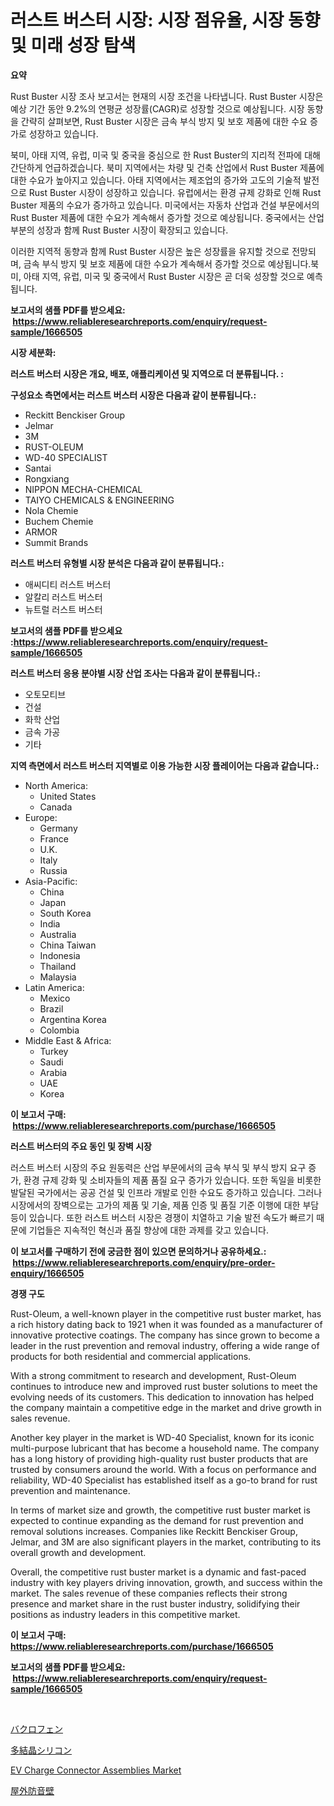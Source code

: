 <p><h1>러스트 버스터 시장: 시장 점유율, 시장 동향 및 미래 성장 탐색</h1></p><p><strong>요약</strong></p>
<p><p>Rust Buster 시장 조사 보고서는 현재의 시장 조건을 나타냅니다. Rust Buster 시장은 예상 기간 동안 9.2%의 연평균 성장률(CAGR)로 성장할 것으로 예상됩니다. 시장 동향을 간략히 살펴보면, Rust Buster 시장은 금속 부식 방지 및 보호 제품에 대한 수요 증가로 성장하고 있습니다.</p><p>북미, 아태 지역, 유럽, 미국 및 중국을 중심으로 한 Rust Buster의 지리적 전파에 대해 간단하게 언급하겠습니다. 북미 지역에서는 차량 및 건축 산업에서 Rust Buster 제품에 대한 수요가 높아지고 있습니다. 아태 지역에서는 제조업의 증가와 고도의 기술적 발전으로 Rust Buster 시장이 성장하고 있습니다. 유럽에서는 환경 규제 강화로 인해 Rust Buster 제품의 수요가 증가하고 있습니다. 미국에서는 자동차 산업과 건설 부문에서의 Rust Buster 제품에 대한 수요가 계속해서 증가할 것으로 예상됩니다. 중국에서는 산업 부분의 성장과 함께 Rust Buster 시장이 확장되고 있습니다.</p><p>이러한 지역적 동향과 함께 Rust Buster 시장은 높은 성장률을 유지할 것으로 전망되며, 금속 부식 방지 및 보호 제품에 대한 수요가 계속해서 증가할 것으로 예상됩니다.북미, 아태 지역, 유럽, 미국 및 중국에서 Rust Buster 시장은 곧 더욱 성장할 것으로 예측됩니다.</p></p>
<p><strong>보고서의 샘플 PDF를 받으세요: &nbsp;<a href="https://www.reliableresearchreports.com/enquiry/request-sample/1666505">https://www.reliableresearchreports.com/enquiry/request-sample/1666505</a></strong></p>
<p><strong>시장 세분화:</strong></p>
<p><strong> 러스트 버스터 시장은 개요, 배포, 애플리케이션 및 지역으로 더 분류됩니다. :</strong></p>
<p><strong>구성요소 측면에서는 러스트 버스터 시장은 다음과 같이 분류됩니다.:</strong></p>
<p><ul><li>Reckitt Benckiser Group</li><li>Jelmar</li><li>3M</li><li>RUST-OLEUM</li><li>WD-40 SPECIALIST</li><li>Santai</li><li>Rongxiang</li><li>NIPPON MECHA-CHEMICAL</li><li>TAIYO CHEMICALS & ENGINEERING</li><li>Nola Chemie</li><li>Buchem Chemie</li><li>ARMOR</li><li>Summit Brands</li></ul></p>
<p><strong> 러스트 버스터 유형별 시장 분석은 다음과 같이 분류됩니다.:</strong></p>
<p><ul><li>애씨디티 러스트 버스터</li><li>알칼리 러스트 버스터</li><li>뉴트럴 러스트 버스터</li></ul></p>
<p><strong>보고서의 샘플 PDF를 받으세요 :<a href="https://www.reliableresearchreports.com/enquiry/request-sample/1666505">https://www.reliableresearchreports.com/enquiry/request-sample/1666505</a></strong></p>
<p><strong> 러스트 버스터 응용 분야별 시장 산업 조사는 다음과 같이 분류됩니다.:</strong></p>
<p><ul><li>오토모티브</li><li>건설</li><li>화학 산업</li><li>금속 가공</li><li>기타</li></ul></p>
<p><strong>지역 측면에서 러스트 버스터 지역별로 이용 가능한 시장 플레이어는 다음과 같습니다.:</strong></p>
<p><ul>
    <li>
        North America:
        <ul>
            <li>United States</li>
            <li>Canada</li>
        </ul>
    </li>
    <li>
        Europe:
        <ul>
            <li>Germany</li>
            <li>France</li>
            <li>U.K.</li>
            <li>Italy</li>
            <li>Russia</li>
        </ul>
    </li>
    <li>
        Asia-Pacific:
        <ul>
            <li>China</li>
            <li>Japan</li>
            <li>South Korea</li>
            <li>India</li>
            <li>Australia</li>
            <li>China Taiwan</li>
            <li>Indonesia</li>
            <li>Thailand</li>
            <li>Malaysia</li>
        </ul>
    </li>
    <li>
        Latin America:
        <ul>
            <li>Mexico</li>
            <li>Brazil</li>
            <li>Argentina Korea</li>
            <li>Colombia</li>
        </ul>
    </li>
    <li>
        Middle East & Africa:
        <ul>
            <li>Turkey</li>
            <li>Saudi</li>
            <li>Arabia</li>
            <li>UAE</li>
            <li>Korea</li>
        </ul>
    </li>
    </ul></p>
<p><strong>이 보고서 구매: &nbsp;<a href="https://www.reliableresearchreports.com/purchase/1666505">https://www.reliableresearchreports.com/purchase/1666505</a></strong></p>
<p><strong>러스트 버스터의 주요 동인 및 장벽 시장</strong></p>
<p><p>러스트 버스터 시장의 주요 원동력은 산업 부문에서의 금속 부식 및 부식 방지 요구 증가, 환경 규제 강화 및 소비자들의 제품 품질 요구 증가가 있습니다. 또한 독일을 비롯한 발달된 국가에서는 공공 건설 및 인프라 개발로 인한 수요도 증가하고 있습니다. 그러나 시장에서의 장벽으로는 고가의 제품 및 기술, 제품 인증 및 품질 기준 이행에 대한 부담 등이 있습니다. 또한 러스트 버스터 시장은 경쟁이 치열하고 기술 발전 속도가 빠르기 때문에 기업들은 지속적인 혁신과 품질 향상에 대한 과제를 갖고 있습니다.</p></p>
<p><strong>이 보고서를 구매하기 전에 궁금한 점이 있으면 문의하거나 공유하세요.: &nbsp;<a href="https://www.reliableresearchreports.com/enquiry/pre-order-enquiry/1666505">https://www.reliableresearchreports.com/enquiry/pre-order-enquiry/1666505</a></strong></p>
<p><strong>경쟁 구도</strong></p>
<p><p>Rust-Oleum, a well-known player in the competitive rust buster market, has a rich history dating back to 1921 when it was founded as a manufacturer of innovative protective coatings. The company has since grown to become a leader in the rust prevention and removal industry, offering a wide range of products for both residential and commercial applications.</p><p>With a strong commitment to research and development, Rust-Oleum continues to introduce new and improved rust buster solutions to meet the evolving needs of its customers. This dedication to innovation has helped the company maintain a competitive edge in the market and drive growth in sales revenue.</p><p>Another key player in the market is WD-40 Specialist, known for its iconic multi-purpose lubricant that has become a household name. The company has a long history of providing high-quality rust buster products that are trusted by consumers around the world. With a focus on performance and reliability, WD-40 Specialist has established itself as a go-to brand for rust prevention and maintenance.</p><p>In terms of market size and growth, the competitive rust buster market is expected to continue expanding as the demand for rust prevention and removal solutions increases. Companies like Reckitt Benckiser Group, Jelmar, and 3M are also significant players in the market, contributing to its overall growth and development.</p><p>Overall, the competitive rust buster market is a dynamic and fast-paced industry with key players driving innovation, growth, and success within the market. The sales revenue of these companies reflects their strong presence and market share in the rust buster industry, solidifying their positions as industry leaders in this competitive market.</p></p>
<p><strong>이 보고서 구매: &nbsp; <a href="https://www.reliableresearchreports.com/purchase/1666505">https://www.reliableresearchreports.com/purchase/1666505</a></strong></p>
<p><strong>보고서의 샘플 PDF를 받으세요: &nbsp;<a href="https://www.reliableresearchreports.com/enquiry/request-sample/1666505">https://www.reliableresearchreports.com/enquiry/request-sample/1666505</a></strong><strong></strong></p>
<p>&nbsp;</p>
<p><p><a href="https://github.com/Sophiaard2003/Market-Research-Report-List-1/blob/main/515777715121.md">バクロフェン</a></p><p><a href="https://medium.com/@billyarton5656871/%E7%B5%90%E6%99%B6%E5%A4%9A%E7%B5%90%E6%99%B6%E3%82%B7%E3%83%AA%E3%82%B3%E3%83%B3%E5%B8%82%E5%A0%B4%E8%AA%BF%E6%9F%BB%E5%A0%B1%E5%91%8A%E6%9B%B8-%E3%81%9D%E3%81%AE%E6%AD%B4%E5%8F%B2%E3%81%A82024%E5%B9%B4%E3%81%8B%E3%82%892031%E5%B9%B4%E3%81%BE%E3%81%A7%E3%81%AE%E4%BA%88%E6%B8%AC-d0ba4671e553">多結晶シリコン</a></p><p><a href="https://github.com/brenzgnarento/Market-Research-Report-List-1/blob/main/ev-charge-connector-assemblies-market.md">EV Charge Connector Assemblies Market</a></p><p><a href="https://medium.com/@elmoray21/%E5%B1%8B%E5%A4%96%E9%A8%92%E9%9F%B3%E9%98%B2%E6%AD%A2%E5%A3%81%E5%B8%82%E5%A0%B4%E5%B1%95%E6%9C%9B-%E6%A5%AD%E7%95%8C%E6%A6%82%E8%A6%81%E3%81%A8%E4%BA%88%E6%B8%AC-2024%E5%B9%B4%E3%81%8B%E3%82%892031%E5%B9%B4-f09736a61cfe">屋外防音壁</a></p></p>